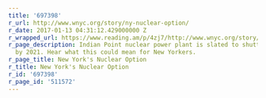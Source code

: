 ```yaml
---
title: '697398'
r_url: http://www.wnyc.org/story/ny-nuclear-option/
r_date: 2017-01-13 04:31:12.429000000 Z
r_wrapped_url: https://www.reading.am/p/4zj7/http://www.wnyc.org/story/ny-nuclear-option/
r_page_description: Indian Point nuclear power plant is slated to shutter its doors
  by 2021. Hear what this could mean for New Yorkers.
r_page_title: New York's Nuclear Option
r_title: New York's Nuclear Option
r_id: '697398'
r_page_id: '511572'
---
```


